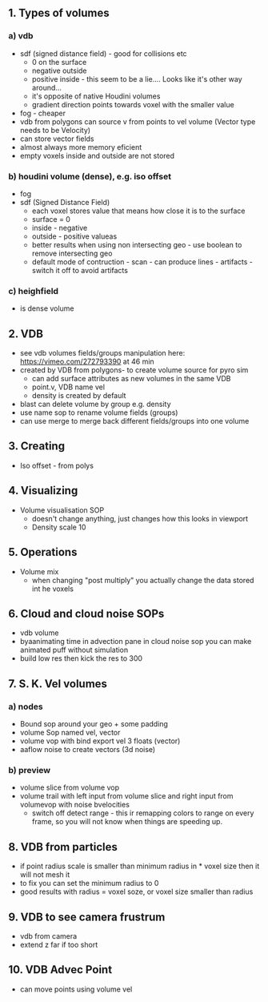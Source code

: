 ## 1. Types of volumes
### a) vdb
- sdf (signed distance field) - good for collisions etc
  - 0 on the surface
  - negative outside
  - positive inside - this seem to be a lie.... Looks like it's other way around...
  - it's opposite of native Houdini volumes
  - gradient direction points towards voxel with the smaller value
- fog - cheaper
- vdb from polygons can source v from points to vel volume (Vector type needs to be Velocity)
- can store vector fields
- almost always more memory eficient
- empty voxels inside and outside are not stored
### b) houdini volume (dense), e.g. iso offset
- fog
- sdf (Signed Distance Field)
  - each voxel stores value that means how close it is to the surface
  - surface = 0
  - inside - negative
  - outside - positive valueas
  - better results when using non intersecting geo - use boolean to remove intersecting geo
  - default mode of contruction - scan - can produce lines - artifacts - switch it off to avoid artifacts
### c) heighfield 
- is dense volume
## 2. VDB
- see vdb volumes fields/groups manipulation here: https://vimeo.com/272793390 at 46 min
- created by VDB from polygons- to create volume source for pyro sim
  - can add surface attributes as new volumes in the same VDB
  - point.v, VDB name vel
  - density is created by default
- blast can delete volume by group e.g. density
- use name sop to rename volume fields (groups)
- can use merge to merge back different fields/groups into one volume
## 3. Creating
- Iso offset - from polys
## 4. Visualizing
- Volume visualisation SOP
  - doesn't change anything, just changes how this looks in viewport
  - Density scale 10
## 5. Operations
- Volume mix
  - when changing "post multiply" you actually change the data stored int he voxels
## 6. Cloud and cloud noise SOPs
- vdb volume
- byaanimating time in advection pane in cloud noise sop you can make animated puff without simulation
- build low res then kick the res to 300
## 7. S. K. Vel volumes
### a) nodes
- Bound sop around your geo + some padding
- volume Sop named vel, vector
- volume vop with bind export vel 3 floats (vector)
- aaflow noise to create vectors (3d noise)
### b) preview
- volume slice from volume vop
- volume trail with left input from volume slice and right input from volumevop with noise bvelocities
  - switch off detect range - this ir remapping colors to range on every frame, so you will not know when things are speeding up.
## 8. VDB from particles
- if point radius scale is smaller than minimum radius in * voxel size then it will not mesh it
- to fix you can set the minimum radius to 0
- good results with radius = voxel soze, or voxel size smaller than radius
## 9. VDB to see camera frustrum
- vdb from camera
- extend z far if too short
## 10. VDB Advec Point
- can move points using volume vel
